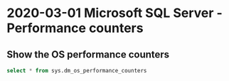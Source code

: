 # 2020-03-01 Microsoft SQL Server - Performance counters

## Show the OS performance counters

```SQL
select * from sys.dm_os_performance_counters
```
